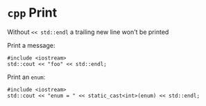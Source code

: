 # `cpp` Print

Without `<< std::endl` a trailing new line won't be printed

Print a message:

```
#include <iostream>
std::cout << "foo" << std::endl;
```

Print an `enum`:

```
#include <iostream>
std::cout << "enum = " << static_cast<int>(enum) << std::endl;
```
